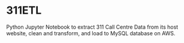 # 311ETL
Python Jupyter Notebook to extract 311 Call Centre Data from its host website, clean and transform, and load to MySQL database on AWS.
